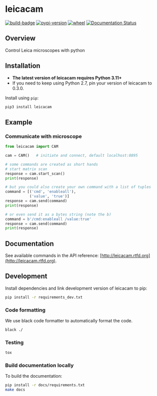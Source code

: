 # leicacam

[![build-badge]][build]
[![pypi-version]][pypi]
[![wheel]][pypi]
[![Documentation Status][docs-build-badge]][docs]

## Overview

Control Leica microscopes with python

## Installation

- **The latest version of leicacam requires Python 3.11+**
- If you need to keep using Python 2.7, pin your version of leicacam to 0.3.0.

Install using `pip`:

```bash
pip3 install leicacam
```

## Example

### Communicate with microscope

```python
from leicacam import CAM

cam = CAM()   # initiate and connect, default localhost:8895

# some commands are created as short hands
# start matrix scan
response = cam.start_scan()
print(response)

# but you could also create your own command with a list of tuples
command = [('cmd', 'enableall'),
           ('value', 'true')]
response = cam.send(command)
print(response)

# or even send it as a bytes string (note the b)
command = b'/cmd:enableall /value:true'
response = cam.send(command)
print(response)
```

## Documentation

See available commands in the API reference: [http://leicacam.rtfd.org](http://leicacam.rtfd.org).

## Development

Install dependencies and link development version of leicacam to pip:

```bash
pip install -r requirements_dev.txt
```

### Code formatting

We use black code formatter to automatically format the code.

```bash
black ./
```

### Testing

```bash
tox
```

### Build documentation locally

To build the documentation:

```bash
pip install -r docs/requirements.txt
make docs
```

[build-badge]: https://github.com/MartinHjelmare/leicacam/workflows/Test/badge.svg
[build]: https://github.com/MartinHjelmare/leicacam/actions
[pypi-version]: https://img.shields.io/pypi/v/leicacam.svg
[pypi]: https://pypi.org/project/leicacam/
[wheel]: https://img.shields.io/pypi/wheel/leicacam.svg
[docs-build-badge]: https://readthedocs.org/projects/leicacam/badge/?version=latest
[docs]: https://leicacam.readthedocs.io/en/latest/?badge=latest
